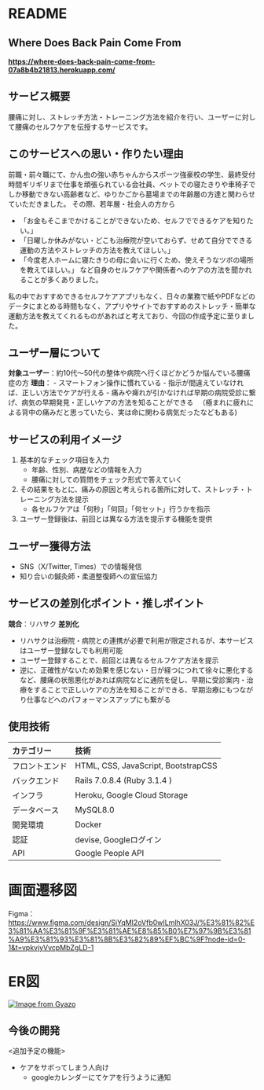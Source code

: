 # README


## Where Does Back Pain Come From
**https://where-does-back-pain-come-from-07a8b4b21813.herokuapp.com/**



## サービス概要
腰痛に対し、ストレッチ方法・トレーニング方法を紹介を行い、ユーザーに対して腰痛のセルフケアを伝授するサービスです。

## このサービスへの思い・作りたい理由
前職・前々職にて、かん虫の強い赤ちゃんからスポーツ強豪校の学生、最終受付時間ギリギリまで仕事を頑張られている会社員、ベットでの寝たきりや車椅子でしか移動できない高齢者など、ゆりかごから墓場までの年齢層の方達と関わらせていただきました。
その際、若年層・社会人の方から
- 「お金もそこまでかけることができないため、セルフでできるケアを知りたい。」
- 「日曜しか休みがない・どこも治療院が空いておらず、せめて自分でできる運動の方法やストレッチの方法を教えてほしい。」
- 「今度老人ホームに寝たきりの母に会いに行くため、使えそうなツボの場所を教えてほしい。」
など自身のセルフケアや関係者へのケアの方法を聞かれることが多くありました。

私の中でおすすめできるセルフケアアプリもなく、日々の業務で紙やPDFなどのデータにまとめる時間もなく、アプリやサイトでおすすめのストレッチ・簡単な運動方法を教えてくれるものがあればと考えており、今回の作成予定に至りました。


## ユーザー層について
**対象ユーザー**：約10代〜50代の整体や病院へ行くほどかどうか悩んでいる腰痛症の方
**理由**：
    - スマートフォン操作に慣れている
    - 指示が間違えていなければ、正しい方法でケアが行える
    - 痛みや痺れが引かなければ早期の病院受診に繋げ、病気の早期発見・正しいケアの方法を知ることができる
    　（極まれに疲れによる背中の痛みだと思っていたら、実は命に関わる病気だったなどもある)


## サービスの利用イメージ
1. 基本的なチェック項目を入力
    - 年齢、性別、病歴などの情報を入力
    - 腰痛に対しての質問をチェック形式で答えていく
2. その結果をもとに、痛みの原因と考えられる箇所に対して、ストレッチ・トレーニング方法を提示
    - 各セルフケアは「何秒」「何回」「何セット」行うかを指示
3. ユーザー登録後は、前回とは異なる方法を提示する機能を提供


## ユーザー獲得方法
- SNS（X/Twitter, Times）での情報発信
- 知り合いの鍼灸師・柔道整復師への宣伝協力


## サービスの差別化ポイント・推しポイント
 **競合**：リハサク
 **差別化**
 - リハサクは治療院・病院との連携が必要で利用が限定されるが、本サービスはユーザー登録なしでも利用可能
 - ユーザー登録することで、前回とは異なるセルフケア方法を提示
 - 逆に、正確性がないため効果を感じない・日が経つにつれて徐々に悪化するなど、腰痛の状態悪化があれば病院などに通院を促し、早期に受診案内・治療をすることで正しいケアの方法を知ることができる、早期治療にもつながり仕事などへのパフォーマンスアップにも繋がる


## 使用技術

| カテゴリー | 技術 |
:----|:----
| フロントエンド | HTML, CSS, JavaScript, BootstrapCSS |
| バックエンド | Rails 7.0.8.4 (Ruby 3.1.4 )  |
| インフラ | Heroku, Google Cloud Storage |
| データベース | MySQL8.0 |
| 開発環境 | Docker |
| 認証 | devise, Googleログイン |
| API | Google People API |


# 画面遷移図
Figma：https://www.figma.com/design/SiYqMI2oVfb0wILmlhX03J/%E3%81%82%E3%81%AA%E3%81%9F%E3%81%AE%E8%85%B0%E7%97%9B%E3%81%A9%E3%81%93%E3%81%8B%E3%82%89%EF%BC%9F?node-id=0-1&t=vpkvjyVycpMbZgLD-1

# ER図
[![Image from Gyazo](https://i.gyazo.com/efc3727c2640c09e6b3a13b675584e0c.png)](https://gyazo.com/efc3727c2640c09e6b3a13b675584e0c)

## 今後の開発
<追加予定の機能>
- ケアをサボってしまう人向け
    - googleカレンダーにてケアを行うように通知